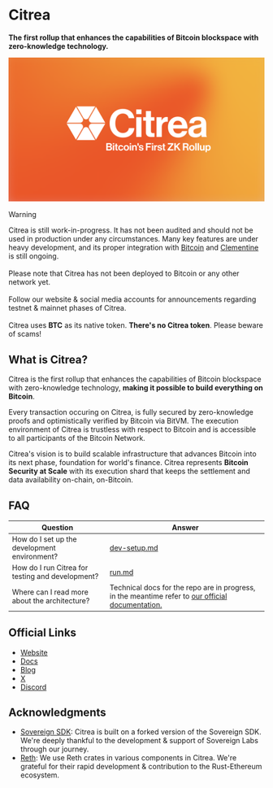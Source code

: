 # Citrea

**The first rollup that enhances the capabilities of Bitcoin blockspace with zero-knowledge technology.**

![](assets/banner.png)

> [!WARNING]
> Citrea is still work-in-progress. It has not been audited and should not be used in production under any circumstances. Many key features are under heavy development, and its proper integration with [Bitcoin](https://github.com/bitcoin/bitcoin) and [Clementine](https://github.com/chainwayxyz/clementine) is still ongoing. \
> \
> Please note that Citrea has not been deployed to Bitcoin or any other network yet. \
> \
> Follow our website & social media accounts for announcements regarding testnet & mainnet phases of Citrea. \
> \
> Citrea uses **BTC** as its native token. **There's no Citrea token**. Please beware of scams!

## What is Citrea?

Citrea is the first rollup that enhances the capabilities of Bitcoin blockspace with zero-knowledge technology, **making it possible to build everything on Bitcoin**.

Every transaction occuring on Citrea, is fully secured by zero-knowledge proofs and optimistically verified by Bitcoin via BitVM. The execution environment of Citrea is trustless with respect to Bitcoin and is accessible to all participants of the Bitcoin Network.

Citrea's vision is to build scalable infrastructure that advances Bitcoin into its next phase, foundation for world's finance. Citrea represents **Bitcoin Security at Scale** with its execution shard that keeps the settlement and data availability on-chain, on-Bitcoin.

## FAQ

| Question                                         | Answer                                                                                                                      |
| ------------------------------------------------ | --------------------------------------------------------------------------------------------------------------------------- |
| How do I set up the development environment?     | [dev-setup.md](./docs/dev-setup.md)                                                                                         |
| How do I run Citrea for testing and development? | [run.md](./docs/run.md)                                                                                                     |
| Where can I read more about the architecture?    | Technical docs for the repo are in progress, in the meantime refer to [our official documentation.](https://docs.citrea.xyz) |

## Official Links

- [Website](https://citrea.xyz)
- [Docs](https://docs.citrea.xyz)
- [Blog](https://blog.citrea.xyz)
- [X](https://x.com/citrea_xyz)
- [Discord](https://discord.citrea.xyz)

## Acknowledgments

- [Sovereign SDK](https://github.com/Sovereign-Labs/sovereign-sdk): Citrea is built on a forked version of the Sovereign SDK. We're deeply thankful to the development & support of Sovereign Labs through our journey.
- [Reth](https://github.com/paradigmxyz/reth): We use Reth crates in various components in Citrea. We're grateful for their rapid development & contribution to the Rust-Ethereum ecosystem.
